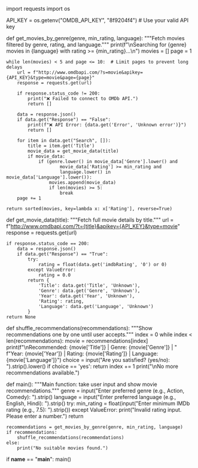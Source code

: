 import requests
import os

API_KEY = os.getenv("OMDB_API_KEY", "8f9204f4")  # Use your valid API key

def get_movies_by_genre(genre, min_rating, language):
    """Fetch movies filtered by genre, rating, and language."""
    print(f"\nSearching for {genre} movies in {language} with rating >= {min_rating}...\n")
    movies = []
    page = 1

    while len(movies) < 5 and page <= 10:  # Limit pages to prevent long delays
        url = f"http://www.omdbapi.com/?s=movie&apikey={API_KEY}&type=movie&page={page}"
        response = requests.get(url)

        if response.status_code != 200:
            print("❌ Failed to connect to OMDb API.")
            return []

        data = response.json()
        if data.get("Response") == "False":
            print(f"❌ API Error: {data.get('Error', 'Unknown error')}")
            return []

        for item in data.get("Search", []):
            title = item.get('Title')
            movie_data = get_movie_data(title)
            if movie_data:
                if (genre.lower() in movie_data['Genre'].lower() and
                        movie_data['Rating'] >= min_rating and
                        language.lower() in movie_data['Language'].lower()):
                    movies.append(movie_data)
                    if len(movies) >= 5:
                        break
        page += 1

    return sorted(movies, key=lambda x: x['Rating'], reverse=True)


def get_movie_data(title):
    """Fetch full movie details by title."""
    url = f"http://www.omdbapi.com/?t={title}&apikey={API_KEY}&type=movie"
    response = requests.get(url)

    if response.status_code == 200:
        data = response.json()
        if data.get("Response") == "True":
            try:
                rating = float(data.get('imdbRating', '0') or 0)
            except ValueError:
                rating = 0.0
            return {
                'Title': data.get('Title', 'Unknown'),
                'Genre': data.get('Genre', 'Unknown'),
                'Year': data.get('Year', 'Unknown'),
                'Rating': rating,
                'Language': data.get('Language', 'Unknown')
            }
    return None


def shuffle_recommendations(recommendations):
    """Show recommendations one by one until user accepts."""
    index = 0
    while index < len(recommendations):
        movie = recommendations[index]
        print(f"\nRecommended: {movie['Title']} | Genre: {movie['Genre']} | "
              f"Year: {movie['Year']} | Rating: {movie['Rating']} | Language: {movie['Language']}")
        choice = input("Are you satisfied? (yes/no): ").strip().lower()
        if choice == 'yes':
            return
        index += 1
    print("\nNo more recommendations available.")


def main():
    """Main function: take user input and show movie recommendations."""
    genre = input("Enter preferred genre (e.g., Action, Comedy): ").strip()
    language = input("Enter preferred language (e.g., English, Hindi): ").strip()
    try:
        min_rating = float(input("Enter minimum IMDb rating (e.g., 7.5): ").strip())
    except ValueError:
        print("Invalid rating input. Please enter a number.")
        return

    recommendations = get_movies_by_genre(genre, min_rating, language)
    if recommendations:
        shuffle_recommendations(recommendations)
    else:
        print("No suitable movies found.")


if __name__ == "__main__":
    main()
